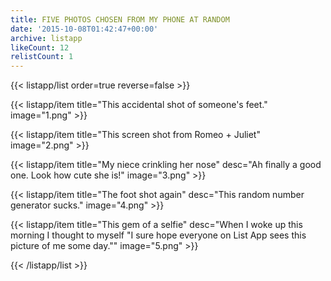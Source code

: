 ```yaml
---
title: FIVE PHOTOS CHOSEN FROM MY PHONE AT RANDOM
date: '2015-10-08T01:42:47+00:00'
archive: listapp
likeCount: 12
relistCount: 1
---
```


{{< listapp/list order=true reverse=false >}}

   {{< listapp/item title="This accidental shot of someone's feet."
      image="1.png" >}}

   {{< listapp/item title="This screen shot from Romeo + Juliet"
      image="2.png" >}}

   {{< listapp/item title="My niece crinkling her nose"
      desc="Ah finally a good one. Look how cute she is!"
      image="3.png" >}}

   {{< listapp/item title="The foot shot again"
      desc="This random number generator sucks."
      image="4.png" >}}

   {{< listapp/item title="This gem of a selfie"
      desc="When I woke up this morning I thought to myself \"I sure hope everyone on List App sees this picture of me some day.\""
      image="5.png" >}}

{{< /listapp/list >}}
